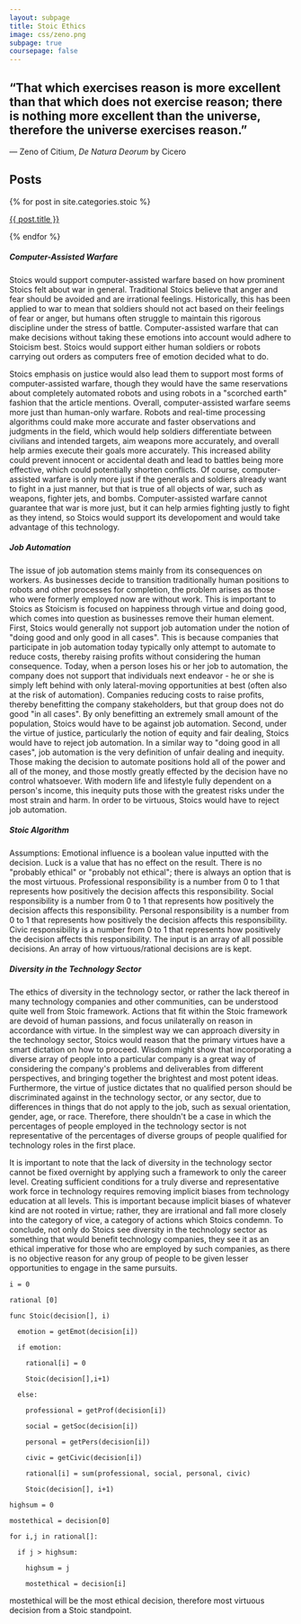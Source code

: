 ```yaml
---
layout: subpage
title: Stoic Ethics
image: css/zeno.png
subpage: true
coursepage: false
---
```


<h2> “That which exercises reason is more excellent than that which does not exercise reason; there is nothing more excellent than the universe, therefore the universe exercises reason.” </h2>
<p> ― Zeno of Citium, <i>De Natura Deorum</i> by Cicero </p>

<h2> Posts </h2>

{% for post in site.categories.stoic %}
  <p>
    <a href="{{ site.baseurl | append: post.url }}">{{ post.title }}</a>

  </p>
{% endfor %}

##### Computer-Assisted Warfare
Stoics would support computer-assisted warfare based on how prominent Stoics felt about war in general. Traditional Stoics believe that anger and fear should be avoided and are irrational feelings. Historically, this has been applied to war to mean that soldiers should not act based on their feelings of fear or anger, but humans often struggle to maintain this rigorous discipline under the stress of battle. Computer-assisted warfare that can make decisions without taking these emotions into account would adhere to Stoicism best. Stoics would support either human soldiers or robots carrying out orders as computers free of emotion decided what to do.

Stoics emphasis on justice would also lead them to support most forms of computer-assisted warfare, though they would have the same reservations about completely automated robots and using robots in a "scorched earth" fashion that the article mentions. Overall, computer-assisted warfare seems more just than human-only warfare. Robots and real-time processing algorithms could make more accurate and faster observations and judgments in the field, which would help soldiers differentiate between civilians and intended targets, aim weapons more accurately, and overall help armies execute their goals more accurately. This increased ability could prevent innocent or accidental death and lead to battles being more effective, which could potentially shorten conflicts. Of course, computer-assisted warfare is only more just if the generals and soldiers already want to fight in a just manner, but that is true of all objects of war, such as weapons, fighter jets, and bombs. Computer-assisted warfare cannot guarantee that war is more just, but it can help armies fighting justly to fight as they intend, so Stoics would support its developoment and would take advantage of this technology.

##### Job Automation
The issue of job automation stems mainly from its consequences on workers.  As businesses decide to transition traditionally human positions to robots and other processes for completion, the problem arises as those who were formerly employed now are without work.  This is important to Stoics as Stoicism is focused on happiness through virtue and doing good, which comes into question as businesses remove their human element.  First, Stoics would generally not support job automation under the notion of "doing good and only good in all cases".  This is because companies that participate in job automation today typically only attempt to automate to reduce costs, thereby raising profits without considering the human consequence.  Today, when a person loses his or her job to automation, the company does not support that individuals next endeavor - he or she is simply left behind with only lateral-moving opportunities at best (often also at the risk of automation).  Companies reducing costs to raise profits, thereby benefitting the company stakeholders, but that group does not do good "in all cases".  By only benefitting an extremely small amount of the population, Stoics would have to be against job automation.  Second, under the virtue of justice, particularly the notion of equity and fair dealing, Stoics would have to reject job automation.  In a similar way to "doing good in all cases", job automation is the very definition of unfair dealing and inequity.  Those making the decision to automate positions hold all of the power and all of the money, and those mostly greatly effected by the decision have no control whatsoever.  With modern life and lifestyle fully dependent on a person's income, this inequity puts those with the greatest risks under the most strain and harm.  In order to be virtuous, Stoics would have to reject job automation.

##### Stoic Algorithm
Assumptions:
Emotional influence is a boolean value inputted with the decision.
Luck is a value that has no effect on the result.
There is no "probably ethical" or "probably not ethical"; there is always an option that is the most virtuous.
Professional responsibility is a number from 0 to 1 that represents how positively the decision affects this responsibility.
Social responsibility is a number from 0 to 1 that represents how positively the decision affects this responsibility.
Personal responsibility is a number from 0 to 1 that represents how positively the decision affects this responsibility.
Civic responsibility is a number from 0 to 1 that represents how positively the decision affects this responsibility.
The input is an array of all possible decisions.
An array of how virtuous/rational decisions are is kept.

##### Diversity in the Technology Sector
The ethics of diversity in the technology sector, or rather the lack thereof in many technology companies and other communities, can be understood quite well from Stoic framework. Actions that fit within the Stoic framework are devoid of human passions, and focus unilaterally on reason in accordance with virtue. In the simplest way we can approach diversity in the technology sector, Stoics would reason that the primary virtues have a smart dictation on how to proceed. Wisdom might show that incorporating a diverse array of people into a particular company is a great way of considering the company's problems and deliverables from different perspectives, and bringing together the brightest and most potent ideas. Furthermore, the virtue of justice dictates that no qualified person should be discriminated against in the technology sector, or any sector, due to differences in things that do not apply to the job, such as sexual orientation, gender, age, or race. Therefore, there shouldn't be a case in which the percentages of people employed in the technology sector is not representative of the percentages of diverse groups of people qualified for technology roles in the first place.

It is important to note that the lack of diversity in the technology sector cannot be fixed overnight by applying such a framework to only the career level. Creating sufficient conditions for a truly diverse and representative work force in technology requires removing implicit biases from technology education at all levels. This is important because implicit biases of whatever kind are not rooted in virtue; rather, they are irrational and fall more closely into the category of vice, a category of actions which Stoics condemn. To conclude, not only do Stoics see diversity in the technology sector as something that would benefit technology companies, they see it as an ethical imperative for those who are employed by such companies, as there is no objective reason for any group of people to be given lesser opportunities to engage in the same pursuits.
```
i = 0

rational [0]

func Stoic(decision[], i)

  emotion = getEmot(decision[i])

  if emotion:

    rational[i] = 0

    Stoic(decision[],i+1)

  else:

    professional = getProf(decision[i])

    social = getSoc(decision[i])

    personal = getPers(decision[i])

    civic = getCivic(decision[i])

    rational[i] = sum(professional, social, personal, civic)

    Stoic(decision[], i+1)

highsum = 0

mostethical = decision[0]

for i,j in rational[]:

  if j > highsum:

    highsum = j

    mostethical = decision[i]
```
mostethical will be the most ethical decision, therefore most virtuous decision from a Stoic standpoint.

